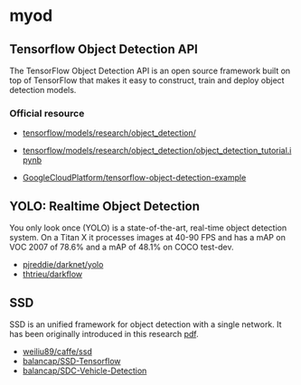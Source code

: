 # myod

## Tensorflow Object Detection API
The TensorFlow Object Detection API is an open source framework built on top of TensorFlow that makes it easy to construct, train and deploy object detection models.

### Official resource
* [tensorflow/models/research/object_detection/](https://github.com/tensorflow/models/tree/master/research/object_detection#tensorflow-object-detection-api)

* [tensorflow/models/research/object_detection/object_detection_tutorial.ipynb](https://github.com/tensorflow/models/blob/master/research/object_detection/object_detection_tutorial.ipynb)

* [GoogleCloudPlatform/tensorflow-object-detection-example](https://github.com/GoogleCloudPlatform/tensorflow-object-detection-example)


## YOLO: Realtime Object Detection
You only look once (YOLO) is a state-of-the-art, real-time object detection system. On a Titan X it processes images at 40-90 FPS and has a mAP on VOC 2007 of 78.6% and a mAP of 48.1% on COCO test-dev.

* [pjreddie/darknet/yolo](https://pjreddie.com/darknet/yolo/)
* [thtrieu/darkflow](https://github.com/thtrieu/darkflow)

## SSD
SSD is an unified framework for object detection with a single network. It has been originally introduced in this research [pdf](http://arxiv.org/abs/1512.02325).
* [weiliu89/caffe/ssd](https://github.com/weiliu89/caffe/tree/ssd)
* [balancap/SSD-Tensorflow](https://github.com/balancap/SSD-Tensorflow)
* [balancap/SDC-Vehicle-Detection](https://github.com/balancap/SDC-Vehicle-Detection)
